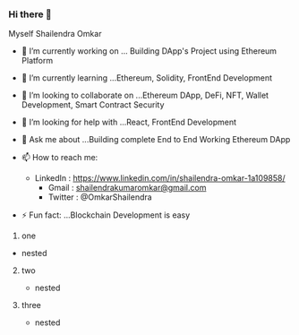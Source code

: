 ### Hi there 👋

Myself Shailendra Omkar


- 🔭 I’m currently working on ... Building DApp's Project using Ethereum Platform
- 🌱 I’m currently learning ...Ethereum, Solidity, FrontEnd Development
- 👯 I’m looking to collaborate on ...Ethereum DApp, DeFi, NFT, Wallet Development, Smart Contract Security
- 🤔 I’m looking for help with ...React, FrontEnd Development
- 💬 Ask me about ...Building complete End to End Working Ethereum DApp
- 📫 How to reach me:
     * LinkedIn : https://www.linkedin.com/in/shailendra-omkar-1a109858/
         * Gmail : shailendrakumaromkar@gmail.com
         * Twitter : @OmkarShailendra

- ⚡ Fun fact: ...Blockchain Development is easy        
 
 1. one
   * nested

2. two
   * nested

3. three
   * nested
